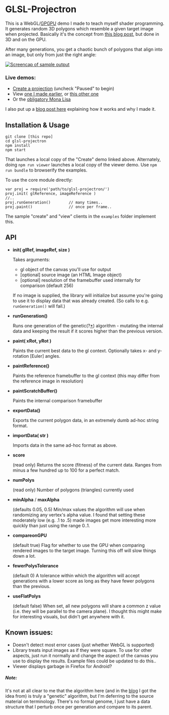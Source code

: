 GLSL-Projectron
================

This is a WebGL/[GPGPU](http://en.wikipedia.org/wiki/General-purpose_computing_on_graphics_processing_units) demo I made to teach myself shader programming. It generates random 3D polygons which resemble a given target image when projected. Basically it's the concept from [this blog post][alsing], but done in 3D and on the GPU.

After many generations, you get a chaotic bunch of polygons that align into an image, but only from just the right angle:

[![Screencap of sample output](../gh-pages/img/lena_200.gif?raw=true "Sample output")](http://andyhall.github.io/glsl-projectron/viewer.html)

### Live demos:
* [Create a projection](http://andyhall.github.io/glsl-projectron/) (uncheck "Paused" to begin)
* View [one I made earlier](http://andyhall.github.io/glsl-projectron/viewer.html), or [this other one](http://andyhall.github.io/glsl-projectron/viewer_vermeer.html)
* Or the [obligatory Mona Lisa](http://andyhall.github.io/glsl-projectron/viewer_mona.html)

I also put up a [blog post here](http://aphall.com/2014/12/glsl-projectron/) explaining how it works and why I made it.

## Installation & Usage

    git clone [this repo]
    cd glsl-projectron
    npm install
    npm start

That launches a local copy of the "Create" demo linked above. Alternately, doing `npm run viewer` launches a local copy of the viewer demo. Use `npm run bundle` to browserify the examples.

To use the core module directly:

    var proj = require('path/to/glsl-projectron/')
    proj.init( glReference, imageReference )
    //..
    proj.runGeneration()        // many times..
    proj.paint()                // once per frame..

The sample "create" and "view" clients in the `examples` folder implement this.

## API

* **init( glRef, imageRef, size )**

  Takes arguments:
  * gl object of the canvas you'll use for output
  * [optional] source image (an HTML Image object)
  * [optional] resolution of the framebuffer used internally for comparison (default 256)

  If no image is supplied, the library will initialize but assume you're going to use it to display data that was already created. (So calls to e.g. `runGeneration()` will fail.)

* **runGeneration()**

  Runs one generation of the genetic(?[*](#note)) algorithm - mutating the internal data and keeping the result if it scores higher than the previous version.

* **paint( xRot, yRot )**

  Paints the current best data to the gl context. Optionally takes x- and y-rotation [Euler] angles.

* **paintReference()** 

  Paints the reference framebuffer to the gl context (this may differ from the reference image in resolution)

* **paintScratchBuffer()**
  
  Paints the internal comparison framebuffer

* **exportData()**

  Exports the current polygon data, in an extremely dumb ad-hoc string format.

* **importData( str )**

  Imports data in the same ad-hoc format as above.

* **score**

  (read only) Returns the score (fitness) of the current data. Ranges from minus a few hundred up to 100 for a perfect match.

* **numPolys**

  (read only) Number of polygons (triangles) currently used

* **minAlpha** / **maxAlpha**

  (defaults 0.05, 0.5) Min/max values the algorithm will use when randomizing any vertex's alpha value. I found that setting these moderately low (e.g. .1 to .5) made images get more interesting more quickly than just using the range 0..1.

* **compareonGPU**

  (default true) Flag for whether to use the GPU when comparing rendered images to the target image. Turning this off will slow things down a lot.

* **fewerPolysTolerance**

  (default 0) A tolerance within which the algorithm will accept generations with a lower score as long as they have fewer polygons than the previous. 

* **useFlatPolys**

  (default false) When set, all new polygons will share a common z value (i.e. they will be parallel to the camera plane). I thought this might make for interesting visuals, but didn't get anywhere with it.

## Known issues:

* Doesn't detect most error cases (just whether WebGL is supported)
* Library treats input images as if they were square. To use for other aspects, just run it normally and change the aspect of the canvas you use to display the results. Example files could be updated to do this..
* Viewer displays garbage in Firefox for Android?

##### Note:
It's not at all clear to me that the algorithm here (and in the [blog][alsing] I got the idea from) is truly a "genetic" algorithm, but I'm deferring to the source material on terminology. There's no formal genome, I just have a data structure that I perturb once per generation and compare to its parent.


[alsing]: http://rogeralsing.com/2008/12/07/genetic-programming-evolution-of-mona-lisa/  "Genetic Programming: Evolution of Mona Lisa"
